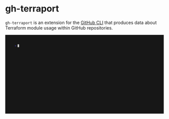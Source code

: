 # gh-terraport

`gh-terraport` is an extension for the [GitHub CLI](https://github.com/cli/cli) that produces data
about Terraform module usage within GitHub repositories.

![](doc/img/demo.gif)
